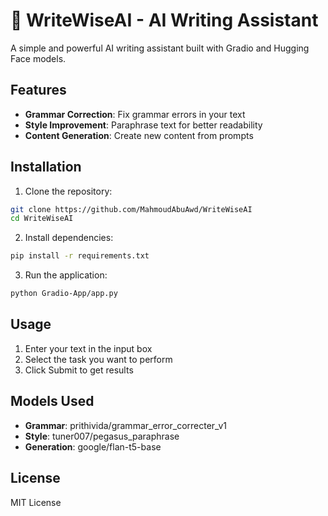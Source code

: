 # 🧠 WriteWiseAI - AI Writing Assistant

A simple and powerful AI writing assistant built with Gradio and Hugging Face models.

## Features

- **Grammar Correction**: Fix grammar errors in your text
- **Style Improvement**: Paraphrase text for better readability
- **Content Generation**: Create new content from prompts

## Installation

1. Clone the repository:
```bash
git clone https://github.com/MahmoudAbuAwd/WriteWiseAI
cd WriteWiseAI
```

2. Install dependencies:
```bash
pip install -r requirements.txt
```

3. Run the application:
```bash
python Gradio-App/app.py
```

## Usage

1. Enter your text in the input box
2. Select the task you want to perform
3. Click Submit to get results

## Models Used

- **Grammar**: prithivida/grammar_error_correcter_v1
- **Style**: tuner007/pegasus_paraphrase
- **Generation**: google/flan-t5-base

## License

MIT License
